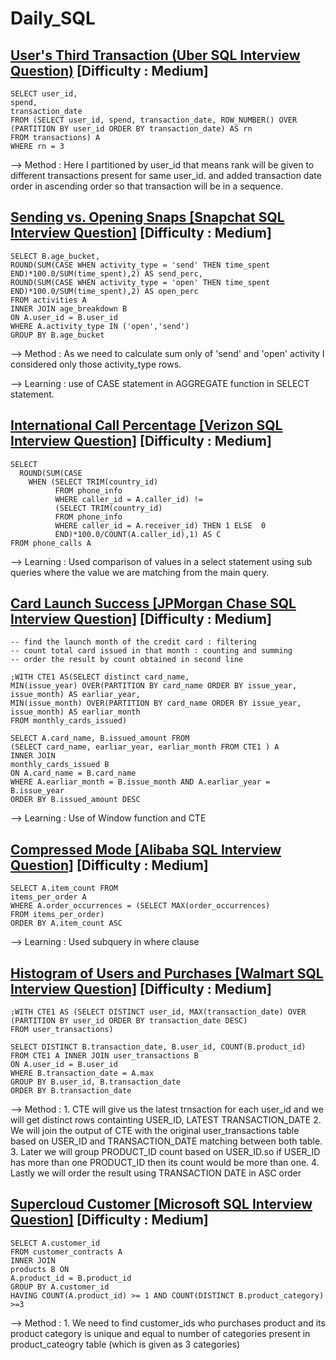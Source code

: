 # Daily_SQL

## [User's Third Transaction (Uber SQL Interview Question)](https://datalemur.com/questions/sql-third-transaction) [Difficulty : Medium]

```
SELECT user_id, 
spend, 
transaction_date 
FROM (SELECT user_id, spend, transaction_date, ROW_NUMBER() OVER (PARTITION BY user_id ORDER BY transaction_date) AS rn
FROM transactions) A 
WHERE rn = 3
```

--> Method : Here I partitioned by user_id that means rank will be given to different transactions present for same user_id. and added transaction date order in ascending order so that transaction will be in a sequence.


## [Sending vs. Opening Snaps [Snapchat SQL Interview Question]](https://datalemur.com/questions/time-spent-snaps) [Difficulty : Medium]

```
SELECT B.age_bucket,
ROUND(SUM(CASE WHEN activity_type = 'send' THEN time_spent END)*100.0/SUM(time_spent),2) AS send_perc,
ROUND(SUM(CASE WHEN activity_type = 'open' THEN time_spent END)*100.0/SUM(time_spent),2) AS open_perc
FROM activities A
INNER JOIN age_breakdown B
ON A.user_id = B.user_id
WHERE A.activity_type IN ('open','send')
GROUP BY B.age_bucket
```

--> Method : As we need to calculate sum only of 'send' and 'open' activity I considered only those activity_type rows.

--> Learning : use of CASE statement in AGGREGATE function in SELECT statement.


## [International Call Percentage [Verizon SQL Interview Question]](https://datalemur.com/questions/international-call-percentage) [Difficulty : Medium]

```
SELECT 
  ROUND(SUM(CASE
    WHEN (SELECT TRIM(country_id) 
          FROM phone_info 
          WHERE caller_id = A.caller_id) != 
          (SELECT TRIM(country_id) 
          FROM phone_info 
          WHERE caller_id = A.receiver_id) THEN 1 ELSE  0
          END)*100.0/COUNT(A.caller_id),1) AS C
FROM phone_calls A
```

--> Learning : Used comparison of values in a select statement using sub queries where the value we are matching from the main query.


## [Card Launch Success [JPMorgan Chase SQL Interview Question]](https://datalemur.com/questions/card-launch-success) [Difficulty : Medium]

```
-- find the launch month of the credit card : filtering
-- count total card issued in that month : counting and summing
-- order the result by count obtained in second line

;WITH CTE1 AS(SELECT distinct card_name,
MIN(issue_year) OVER(PARTITION BY card_name ORDER BY issue_year, issue_month) AS earliar_year,
MIN(issue_month) OVER(PARTITION BY card_name ORDER BY issue_year, issue_month) AS earliar_month
FROM monthly_cards_issued)

SELECT A.card_name, B.issued_amount FROM
(SELECT card_name, earliar_year, earliar_month FROM CTE1 ) A
INNER JOIN 
monthly_cards_issued B 
ON A.card_name = B.card_name 
WHERE A.earliar_month = B.issue_month AND A.earliar_year = B.issue_year
ORDER BY B.issued_amount DESC
```

--> Learning : Use of Window function and CTE



## [Compressed Mode [Alibaba SQL Interview Question]](https://datalemur.com/questions/alibaba-compressed-mode) [Difficulty : Medium]

```
SELECT A.item_count FROM 
items_per_order A
WHERE A.order_occurrences = (SELECT MAX(order_occurrences) 
FROM items_per_order) 
ORDER BY A.item_count ASC
```

--> Learning : Used subquery in where clause



## [Histogram of Users and Purchases [Walmart SQL Interview Question]](https://datalemur.com/questions/histogram-users-purchases) [Difficulty : Medium]

```
;WITH CTE1 AS (SELECT DISTINCT user_id, MAX(transaction_date) OVER (PARTITION BY user_id ORDER BY transaction_date DESC)
FROM user_transactions)

SELECT DISTINCT B.transaction_date, B.user_id, COUNT(B.product_id)
FROM CTE1 A INNER JOIN user_transactions B
ON A.user_id = B.user_id
WHERE B.transaction_date = A.max
GROUP BY B.user_id, B.transaction_date 
ORDER BY B.transaction_date
```

--> Method : 1. CTE will give us the latest trnsaction for each user_id and we will get distinct rows containting USER_ID, LATEST TRANSACTION_DATE
    2. We will join the output of CTE with the original user_transactions table based on USER_ID and TRANSACTION_DATE matching between both table.
    3. Later we will group PRODUCT_ID count based on USER_ID.so if USER_ID has more than one PRODUCT_ID then its count would be more than one.
    4. Lastly we will order the  result using TRANSACTION DATE in ASC order


## [Supercloud Customer [Microsoft SQL Interview Question]](https://datalemur.com/questions/supercloud-customer) [Difficulty : Medium]

```
SELECT A.customer_id 
FROM customer_contracts A
INNER JOIN 
products B ON 
A.product_id = B.product_id
GROUP BY A.customer_id
HAVING COUNT(A.product_id) >= 1 AND COUNT(DISTINCT B.product_category) >=3
```

--> Method : 
    1. We need to find customer_ids who purchases product and its product category is unique and equal to number of categories present in product_cateogry table (which is given as 3 categories)
   